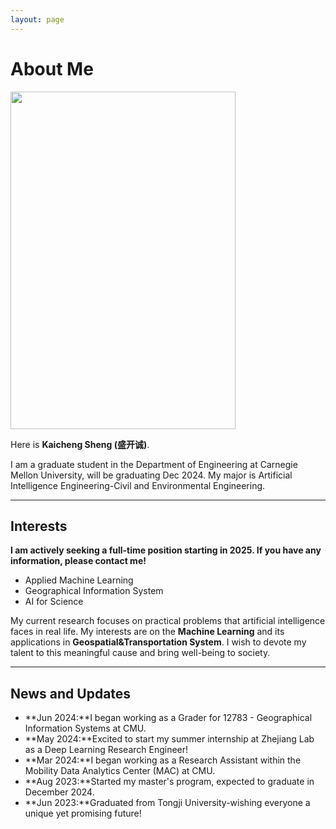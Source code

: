 ```yaml
---
layout: page
---
```


# About Me

<img src="https://cascadingdown.github.io//images//kaicheng.jpg" class="floatpic" width="360" height="540">

Here is **Kaicheng Sheng (盛开诚)**.<br>

I am a graduate student in the Department of Engineering at Carnegie Mellon University, will be graduating Dec 2024. My major is Artificial Intelligence Engineering-Civil and Environmental Engineering.

---

## Interests

**I am actively seeking a full-time position starting in 2025. If you have any information, please contact me!**

- Applied Machine Learning 
- Geographical Information System
- AI for Science

My current research focuses on practical problems that artificial intelligence faces in real life. My interests are on the **Machine Learning** and its applications in **Geospatial&Transportation System**. I wish to devote my talent to this meaningful cause and bring well-being to society.

---

## News and Updates

- **Jun 2024:**I began working as a Grader for 12783 - Geographical Information Systems at CMU.
- **May 2024:**Excited to start my summer internship at Zhejiang Lab as a Deep Learning Research Engineer!
- **Mar 2024:**I began working as a Research Assistant within the Mobility Data Analytics Center (MAC) at CMU.
- **Aug 2023:**Started my master's program, expected to graduate in December 2024.
- **Jun 2023:**Graduated from Tongji University-wishing everyone a unique yet promising future!
<br>


